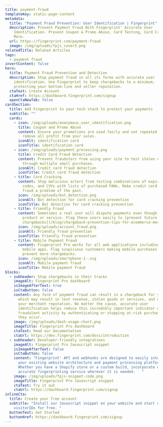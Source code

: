```yaml
---
title: payment-fraud
templateKey: static-page-content
metadata:
  title: "Payment Fraud Prevention: User Identification | Fingerprint"
  description: Prevent Payment Fraud With Fingerprint' Accurate User
    Identification. Prevent Coupon & Promo Abuse, Card Testing, Card Cracking &
    More.
  url: https://fingerprint.com/payment-fraud
  image: /img/uploads/fpjs_cover3.png
relatedTitle: Related Articles
tags:
  - payment fraud
invertContent: false
hero:
  title: Payment Fraud Prevention and Detection
  description: Stop payment fraud in all its forms with accurate user
    identification. Use Fingerprint to keep chargebacks to a minimum,
    protecting your bottom-line and seller reputation.
  ctaText: Create Account
  ctaHref: https://dashboard.fingerprint.com/signup
  openCtaNewTab: false
cardSection:
  title: Add Fingerprint to your tech stack to protect your payments
  subtitle: ""
  cards:
    - icon: /img/uploads/anonymous_user_identification.png
      title: Coupon and Promo Abuse
      content: Ensure your promotions are used fairly and not repeated or stacked to
        remove all profit from your sales.
      iconAlt: identification card
      iconTitle: identification card
    - icon: /img/uploads/payment_processing.png
      title: Credit Card Fraud Detection
      content: Prevent fraudsters from using your site to test stolen credit cards
        through multiple small purchases.
      iconAlt: Credit card fraud detection
      iconTitle: Credit card fraud detection
    - title: Card Cracking
      content: Stop malicious actors from testing combinations of expiry dates, postal
        codes, and CVVs with lists of purchased PANs. Make credit card payment
        fraud a problem of the past.
      icon: /img/uploads/bot_detection.png
      iconAlt: Bot detection for card cracking prevention
      iconTitle: Bot detection for card cracking prevention
    - title: Friendly Fraud
      content: Sometimes a real user will dispute payments even though they received a
        product or service. Flag these users easily to [prevent future
        chargebacks](/blog/chargeback-prevention-tips-for-ecommerce-merchants/).
      icon: /img/uploads/account_fraud.png
      iconAlt: Friendly fraud prevention
      iconTitle: Friendly fraud prevention
    - title: Mobile Payment Fraud
      content: Fingerprint Pro works for all web applications including hybrid
        mobile apps. Flag suspicious customers making mobile purchases and
        prevent more chargebacks.
      icon: /img/uploads/smartphone-1-.svg
      iconAlt: Mobile payment fraud
      iconTitle: Mobile payment fraud
blocks:
  - subheader: Stop chargebacks in their tracks
    imageAlt: Fingerprint Pro dashboard
    isImageAfterText: true
    isCtaButton: false
    content: Any form of payment fraud can result in a chargeback for your website,
      which may result in lost revenue, stolen goods or services, and damage to
      your merchant reputation. No matter the cause, accurate user
      identification helps reduce this incredibly important indicator of
      fraudulent activity by authenticating or stopping at-risk purchases before
      they occur.
    image: /img/uploads/dash-usage-chart.png
    imageTitle: Fingerprint Pro dashboard
    ctaText: Read our documentation
    ctaUrl: https://dev.fingerprint.com/docs/introduction
  - subheader: Developer-friendly integrations
    imageAlt: Fingerprint Pro Javascript snippet
    isImageAfterText: false
    isCtaButton: false
    content: "Fingerprint' API and webhooks are designed to easily integrate with
      your existing website architecture and payment processing platform.
      Whether you have a Shopify store or a custom build, incorporate our highly
      accurate fingerprinting service wherever it is needed.   "
    image: /img/uploads/fpjs-snippet-code.png
    imageTitle: Fingerprint Pro Javascript snippet
    ctaText: Try it out
    ctaUrl: https://dashboard.fingerprint.com/signup
inlineCta:
  title: Create your free account
  subtitle: "Install our Javascript snippet on your website and start collecting
    visitorIDs for free. "
  buttonText: Get Started
  buttonHref: https://dashboard.fingerprint.com/signup
---
```

